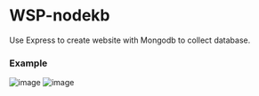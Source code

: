 # WSP-nodekb
Use Express to create website with Mongodb to collect database.

### Example
![image](https://user-images.githubusercontent.com/25238368/45255737-60d7ad80-b3b5-11e8-95b9-f7fbfa162304.png)
![image](https://user-images.githubusercontent.com/25238368/45255742-777e0480-b3b5-11e8-902c-084fd40622b4.png)

